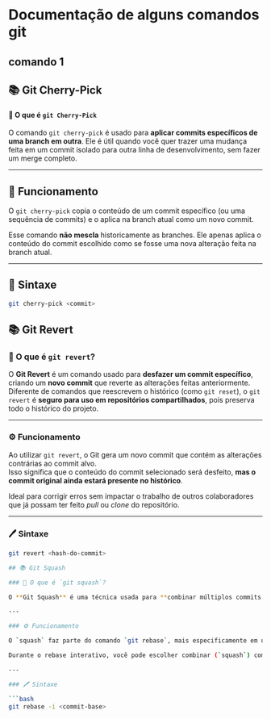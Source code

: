 # Documentação de alguns comandos git

## comando 1

## 📚 Git Cherry-Pick

#### 🧩 O que é `git Cherry-Pick` 

O comando `git cherry-pick` é usado para **aplicar commits específicos de uma branch em outra**. Ele é útil quando você quer trazer uma mudança feita em um commit isolado para outra linha de desenvolvimento, sem fazer um merge completo.

---

## 📌 Funcionamento

O `git cherry-pick` copia o conteúdo de um commit específico (ou uma sequência de commits) e o aplica na branch atual como um novo commit.

Esse comando **não mescla** historicamente as branches. Ele apenas aplica o conteúdo do commit escolhido como se fosse uma nova alteração feita na branch atual.

---

## 🧾 Sintaxe

```bash
git cherry-pick <commit>
```

## 📚 Git Revert

### 🧩 O que é `git revert`?

O **Git Revert** é um comando usado para **desfazer um commit específico**, criando um **novo commit** que reverte as alterações feitas anteriormente.  
Diferente de comandos que reescrevem o histórico (como `git reset`), o `git revert` é **seguro para uso em repositórios compartilhados**, pois preserva todo o histórico do projeto.

---

### ⚙️ Funcionamento

Ao utilizar `git revert`, o Git gera um novo commit que contém as alterações contrárias ao commit alvo.  
Isso significa que o conteúdo do commit selecionado será desfeito, **mas o commit original ainda estará presente no histórico**.

Ideal para corrigir erros sem impactar o trabalho de outros colaboradores que já possam ter feito *pull* ou *clone* do repositório.

---

### 🖊️ Sintaxe

```bash
git revert <hash-do-commit>

## 📚 Git Squash

### 🧩 O que é `git squash`?

O **Git Squash** é uma técnica usada para **combinar múltiplos commits em um só**. Isso é útil para manter o histórico do projeto mais limpo e organizado, especialmente ao finalizar uma feature ou corrigir uma sequência de erros antes de fazer o merge para a branch principal.

---

### ⚙️ Funcionamento

O `squash` faz parte do comando `git rebase`, mais especificamente em um **rebase interativo** (`git rebase -i`).

Durante o rebase interativo, você pode escolher combinar (`squash`) commits. Isso significa que os commits selecionados serão agrupados em um único commit, unificando suas alterações e mensagens (caso queira).

---

### 🖊️ Sintaxe

```bash
git rebase -i <commit-base>
